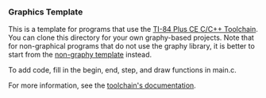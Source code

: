 ### Graphics Template

This is a template for programs that use the [TI-84 Plus CE C/C++ Toolchain](https://github.com/CE-Programming/toolchain).
You can clone this directory for your own graphy-based projects.
Note that for non-graphical programs that do not use the graphy library, it is better to start from the
[non-graphy template](https://github.com/CE-Programming/template) instead.

To add code, fill in the begin, end, step, and draw functions in main.c.

For more information, see the [toolchain's documentation](https://ce-programming.github.io/toolchain/index.html).
